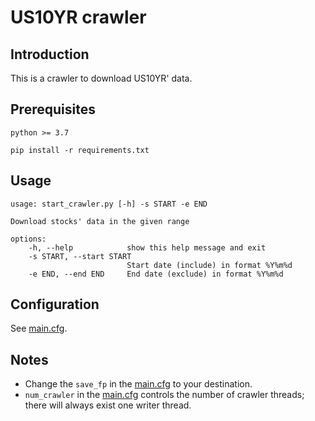 # US10YR crawler

## Introduction

This is a crawler to download US10YR' data.

## Prerequisites

`python >= 3.7`

`pip install -r requirements.txt`

## Usage

```
usage: start_crawler.py [-h] -s START -e END

Download stocks' data in the given range

options:
    -h, --help            show this help message and exit
    -s START, --start START
                          Start date (include) in format %Y%m%d
    -e END, --end END     End date (exclude) in format %Y%m%d
```

## Configuration

See [main.cfg](./config/main.cfg).

## Notes

- Change the `save_fp` in the [main.cfg](./config/main.cfg) to your destination.
- `num_crawler` in the [main.cfg](./config/main.cfg) controls the number of crawler threads; there will always exist one writer thread.